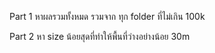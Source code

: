 Part 1 หาผลรวมทั้งหมด รวมจาก ทุก folder ที่ไม่เกิน 100k

Part 2 หา size น้อยสุดที่ทำให้พื้นที่ว่างอย่างน้อย 30m



